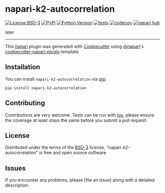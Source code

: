 # napari-k2-autocorrelation

[![License BSD-3](https://img.shields.io/pypi/l/napari-k2-autocorrelation.svg?color=green)](https://github.com/samvans98/napari-k2-autocorrelation/raw/main/LICENSE)
[![PyPI](https://img.shields.io/pypi/v/napari-k2-autocorrelation.svg?color=green)](https://pypi.org/project/napari-k2-autocorrelation)
[![Python Version](https://img.shields.io/pypi/pyversions/napari-k2-autocorrelation.svg?color=green)](https://python.org)
[![tests](https://github.com/samvans98/napari-k2-autocorrelation/workflows/tests/badge.svg)](https://github.com/samvans98/napari-k2-autocorrelation/actions)
[![codecov](https://codecov.io/gh/samvans98/napari-k2-autocorrelation/branch/main/graph/badge.svg)](https://codecov.io/gh/samvans98/napari-k2-autocorrelation)
[![napari hub](https://img.shields.io/endpoint?url=https://api.napari-hub.org/shields/napari-k2-autocorrelation)](https://napari-hub.org/plugins/napari-k2-autocorrelation)

later

----------------------------------

This [napari] plugin was generated with [Cookiecutter] using [@napari]'s [cookiecutter-napari-plugin] template.

<!--
Don't miss the full getting started guide to set up your new package:
https://github.com/napari/cookiecutter-napari-plugin#getting-started

and review the napari docs for plugin developers:
https://napari.org/plugins/index.html
-->

## Installation

You can install `napari-k2-autocorrelation` via [pip]:

    pip install napari-k2-autocorrelation




## Contributing

Contributions are very welcome. Tests can be run with [tox], please ensure
the coverage at least stays the same before you submit a pull request.

## License

Distributed under the terms of the [BSD-3] license,
"napari-k2-autocorrelation" is free and open source software

## Issues

If you encounter any problems, please [file an issue] along with a detailed description.

[napari]: https://github.com/napari/napari
[Cookiecutter]: https://github.com/audreyr/cookiecutter
[@napari]: https://github.com/napari
[MIT]: http://opensource.org/licenses/MIT
[BSD-3]: http://opensource.org/licenses/BSD-3-Clause
[GNU GPL v3.0]: http://www.gnu.org/licenses/gpl-3.0.txt
[GNU LGPL v3.0]: http://www.gnu.org/licenses/lgpl-3.0.txt
[Apache Software License 2.0]: http://www.apache.org/licenses/LICENSE-2.0
[Mozilla Public License 2.0]: https://www.mozilla.org/media/MPL/2.0/index.txt
[cookiecutter-napari-plugin]: https://github.com/napari/cookiecutter-napari-plugin

[napari]: https://github.com/napari/napari
[tox]: https://tox.readthedocs.io/en/latest/
[pip]: https://pypi.org/project/pip/
[PyPI]: https://pypi.org/
